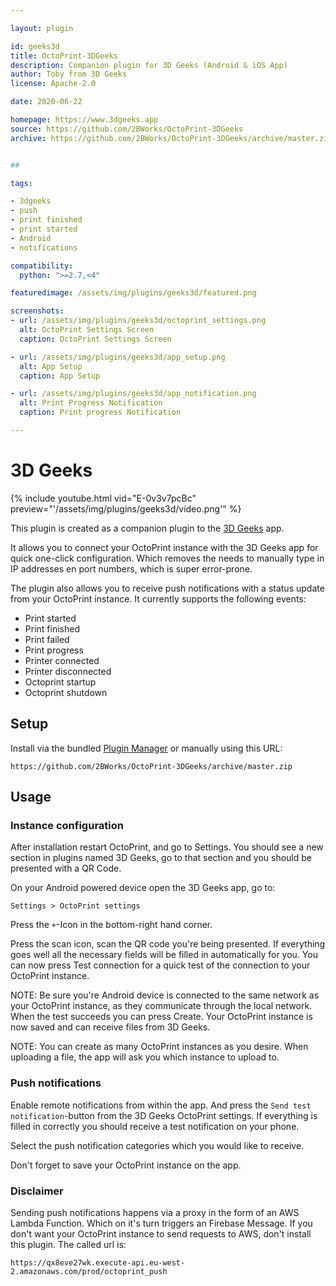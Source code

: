 ```yaml
---

layout: plugin

id: geeks3d
title: OctoPrint-3DGeeks
description: Companion plugin for 3D Geeks (Android & iOS App)
author: Toby from 3D Geeks
license: Apache-2.0

date: 2020-06-22

homepage: https://www.3dgeeks.app
source: https://github.com/2BWorks/OctoPrint-3DGeeks
archive: https://github.com/2BWorks/OctoPrint-3DGeeks/archive/master.zip


##

tags:

- 3dgeeks
- push
- print finished
- print started
- Android
- notifications

compatibility:
  python: ">=2.7,<4"

featuredimage: /assets/img/plugins/geeks3d/featured.png

screenshots:
- url: /assets/img/plugins/geeks3d/octoprint_settings.png
  alt: OctoPrint Settings Screen
  caption: OctoPrint Settings Screen

- url: /assets/img/plugins/geeks3d/app_setup.png
  alt: App Setup
  caption: App Setup

- url: /assets/img/plugins/geeks3d/app_notification.png
  alt: Print Progress Notification
  caption: Print progress Notification

---
```


# 3D Geeks

{% include youtube.html vid="E-0v3v7pcBc" preview="'/assets/img/plugins/geeks3d/video.png'" %}




This plugin is created as a companion plugin to the [3D Geeks](https://www.3dgeeks.app) app.

It allows you to connect your OctoPrint instance with the 3D Geeks app for quick one-click configuration. Which removes the needs to manually type in IP addresses en port numbers, which is super error-prone.

The plugin also allows you to receive push notifications with a status update from your OctoPrint instance. It currently supports the following events:

- Print started
- Print finished
- Print failed
- Print progress
- Printer connected
- Printer disconnected
- Octoprint startup
- Octoprint shutdown



## Setup

Install via the bundled [Plugin Manager](https://docs.octoprint.org/en/master/bundledplugins/pluginmanager.html)
or manually using this URL:

    https://github.com/2BWorks/OctoPrint-3DGeeks/archive/master.zip


## Usage
### Instance configuration
After installation restart OctoPrint, and go to Settings. You should see a new section in plugins named 3D Geeks, go to that section and you should be presented with a QR Code.

On your Android powered device open the 3D Geeks app, go to:
```
Settings > OctoPrint settings
```
Press the `+`-Icon in the bottom-right hand corner.

Press the scan icon, scan the QR code you're being presented. If everything goes well all the necessary fields will be filled in automatically for you. You can now press Test connection for a quick test of the connection to your OctoPrint instance.

NOTE: Be sure you're Android device is connected to the same network as your OctoPrint instance, as they communicate through the local network. When the test succeeds you can press Create. Your OctoPrint instance is now saved and can receive files from 3D Geeks.

NOTE: You can create as many OctoPrint instances as you desire. When uploading a file, the app will ask you which instance to upload to.

### Push notifications
Enable remote notifications from within the app. And press the `Send test notification`-button from the 3D Geeks OctoPrint settings. If everything is filled in correctly you should receive a test notification on your phone.

Select the push notification categories which you would like to receive.

Don't forget to save your OctoPrint instance on the app.

### Disclaimer

Sending push notifications happens via a proxy in the form of an AWS Lambda Function. Which on it's turn triggers an Firebase Message.
If you don't want your OctoPrint instance to send requests to AWS, don't install this plugin.
The called url is:
```
https://qx8eve27wk.execute-api.eu-west-2.amazonaws.com/prod/octoprint_push
```
